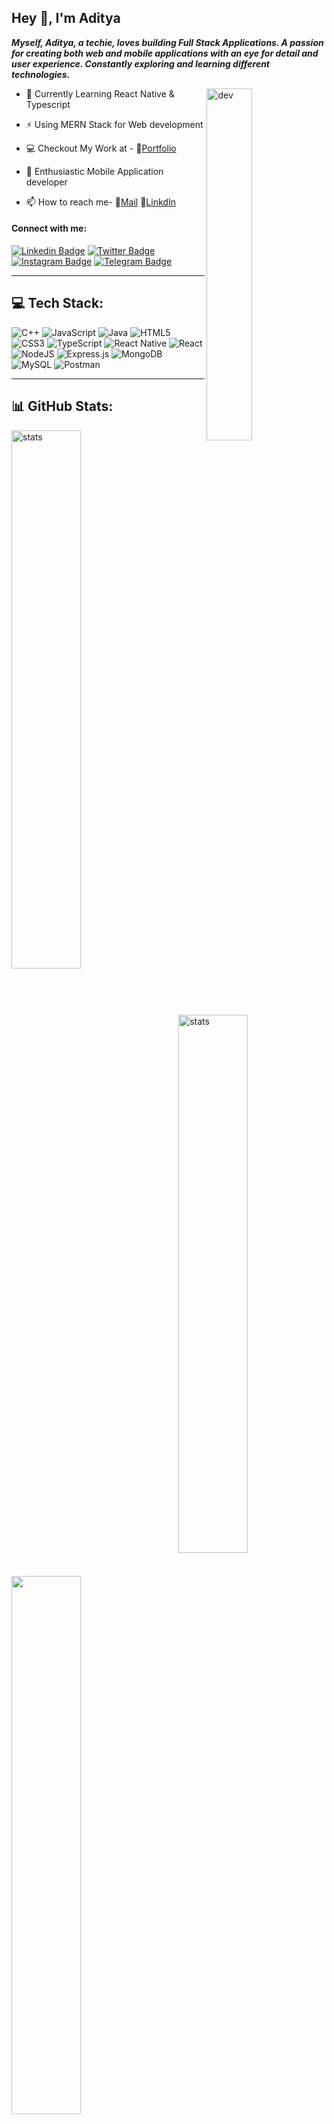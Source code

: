 <h2 align="left">Hey 👋, I'm Aditya</h2>

<em><b>Myself, Aditya, a techie, loves building Full Stack Applications. A passion for creating both web and mobile applications with an eye for detail and user experience. Constantly exploring and learning different technologies.</b></em>

<img align="right" width="38%" style="white-space:nowrap;" src="https://media.giphy.com/media/qgQUggAC3Pfv687qPC/giphy.gif" alt="dev"/>


- 📌 Currently Learning React Native & Typescript

- ⚡ Using MERN Stack for Web development

- 💻 Checkout My Work at - 📑[Portfolio](http://adityapatil.vercel.app/)

- 📱 Enthusiastic Mobile Application developer

- 📫 How to reach me- 📧[Mail](adipatil011@gmail.com) 📌[LinkdIn](https://www.linkedin.com/in/patiladi)



#### Connect with me:

[![Linkedin Badge](https://img.shields.io/badge/-LinkedIn-0e76a8?style=flat-square&logo=Linkedin&logoColor=white)](https://linkedin.com/in/patiladi)
[![Twitter Badge](https://img.shields.io/badge/-hackerrank-00acee?style=flat-square&logo=hackerrank&logoColor=white)](https://www.hackerrank.com/adipatil011)
[![Instagram Badge](https://img.shields.io/badge/-Instagram-e4405f?style=flat-square&logo=Instagram&logoColor=white)](https://instagram.com/aditya.p_____)
[![Telegram Badge](https://img.shields.io/badge/-stackoverflow-0088cc?style=flat-square&logo=stackoverflow&logoColor=white)](https://stackoverflow.com/users/14332346)

<hr>

## 💻 Tech Stack:
![C++](https://img.shields.io/badge/c++-%2300599C.svg?style=for-the-badge&logo=c%2B%2B&logoColor=white) ![JavaScript](https://img.shields.io/badge/javascript-%23323330.svg?style=for-the-badge&logo=javascript&logoColor=%23F7DF1E) ![Java](https://img.shields.io/badge/java-%23ED8B00.svg?style=for-the-badge&logo=java&logoColor=white) ![HTML5](https://img.shields.io/badge/html5-%23E34F26.svg?style=for-the-badge&logo=html5&logoColor=white) ![CSS3](https://img.shields.io/badge/css3-%231572B6.svg?style=for-the-badge&logo=css3&logoColor=white) ![TypeScript](https://img.shields.io/badge/typescript-%23007ACC.svg?style=for-the-badge&logo=typescript&logoColor=white) ![React Native](https://img.shields.io/badge/react_native-%2320232a.svg?style=for-the-badge&logo=react&logoColor=%2361DAFB) ![React](https://img.shields.io/badge/react-%2320232a.svg?style=for-the-badge&logo=react&logoColor=%2361DAFB) ![NodeJS](https://img.shields.io/badge/node.js-6DA55F?style=for-the-badge&logo=node.js&logoColor=white) ![Express.js](https://img.shields.io/badge/express.js-%23404d59.svg?style=for-the-badge&logo=express&logoColor=%2361DAFB) ![MongoDB](https://img.shields.io/badge/MongoDB-%234ea94b.svg?style=for-the-badge&logo=mongodb&logoColor=white) ![MySQL](https://img.shields.io/badge/mysql-%2300f.svg?style=for-the-badge&logo=mysql&logoColor=white) ![Postman](https://img.shields.io/badge/Postman-FF6C37?style=for-the-badge&logo=postman&logoColor=white)

<hr/>

## 📊 GitHub Stats:

<p>
<img align="left" width="47%" src="https://github-readme-stats.vercel.app/api?username=Addy-exe&theme=nightowl&hide_border=false&include_all_commits=true&count_private=false" alt="stats"/>
</p>
<p>
<img align="right" width="47%" src="https://github-readme-streak-stats.herokuapp.com/?user=Addy-exe&theme=nightowl&hide_border=false" alt="stats"/>
</p>


<p>
<img align="left" width="47%" src="https://github-readme-stats.vercel.app/api/top-langs/?username=Addy-exe&theme=nightowl&hide_border=false&include_all_commits=true&count_private=false&layout=compact"/>
</p>



